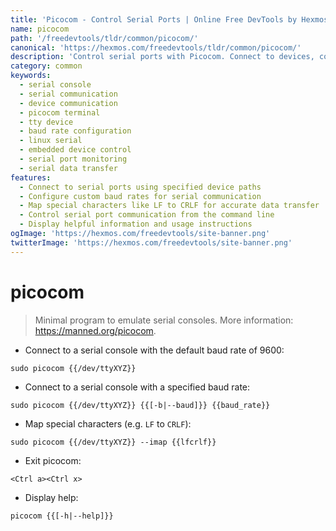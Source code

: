 ```yaml
---
title: 'Picocom - Control Serial Ports | Online Free DevTools by Hexmos'
name: picocom
path: '/freedevtools/tldr/common/picocom/'
canonical: 'https://hexmos.com/freedevtools/tldr/common/picocom/'
description: 'Control serial ports with Picocom. Connect to devices, configure baud rates, and map special characters for efficient serial communication. Free online tool, no registration required.'
category: common
keywords:
  - serial console
  - serial communication
  - device communication
  - picocom terminal
  - tty device
  - baud rate configuration
  - linux serial
  - embedded device control
  - serial port monitoring
  - serial data transfer
features:
  - Connect to serial ports using specified device paths
  - Configure custom baud rates for serial communication
  - Map special characters like LF to CRLF for accurate data transfer
  - Control serial port communication from the command line
  - Display helpful information and usage instructions
ogImage: 'https://hexmos.com/freedevtools/site-banner.png'
twitterImage: 'https://hexmos.com/freedevtools/site-banner.png'
---
```


# picocom

> Minimal program to emulate serial consoles.
> More information: <https://manned.org/picocom>.

- Connect to a serial console with the default baud rate of 9600:

`sudo picocom {{/dev/ttyXYZ}}`

- Connect to a serial console with a specified baud rate:

`sudo picocom {{/dev/ttyXYZ}} {{[-b|--baud]}} {{baud_rate}}`

- Map special characters (e.g. `LF` to `CRLF`):

`sudo picocom {{/dev/ttyXYZ}} --imap {{lfcrlf}}`

- Exit picocom:

`<Ctrl a><Ctrl x>`

- Display help:

`picocom {{[-h|--help]}}`
